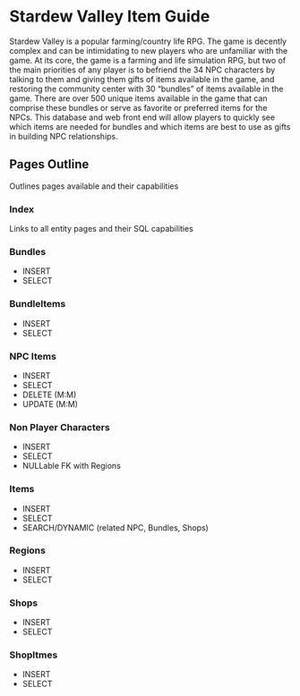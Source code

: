 # Stardew Valley Item Guide

Stardew Valley is a popular farming/country life RPG. The game is decently complex and can be intimidating to new players who are unfamiliar with the game. At its core, the game is a farming and life simulation RPG, but two of the main priorities of any player is to befriend the 34 NPC characters by talking to them and giving them gifts of items available in the game, and restoring the community center with 30 “bundles” of items available in the game. There are over 500 unique items available in the game that can comprise these bundles or serve as favorite or preferred items for the NPCs. This database and web front end will allow players to quickly see which items are needed for bundles and which items are best to use as gifts in building NPC relationships.

## Pages Outline

Outlines pages available and their capabilities

### Index

Links to all entity pages and their SQL capabilities

### Bundles

- INSERT
- SELECT

### BundleItems

- INSERT
- SELECT

### NPC Items

- INSERT
- SELECT
- DELETE (M:M)
- UPDATE (M:M)

### Non Player Characters

- INSERT
- SELECT
- NULLable FK with Regions

### Items

- INSERT
- SELECT
- SEARCH/DYNAMIC (related NPC, Bundles, Shops)

### Regions

- INSERT
- SELECT

### Shops

- INSERT
- SELECT

### ShopItmes

- INSERT
- SELECT
